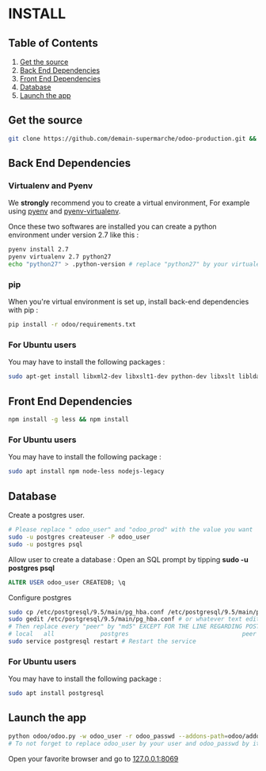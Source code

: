 # INSTALL
## Table of Contents
1. [Get the source](#source)
2. [Back End Dependencies](#back-end)
3. [Front End Dependencies](#front-end)
4. [Database](#database)
5. [Launch the app](#launch)

## Get the source <a name="source"></a>

```bash
git clone https://github.com/demain-supermarche/odoo-production.git && cd odoo-production/
```

## Back End Dependencies <a name="back-end"></a>
### Virtualenv and Pyenv

We **strongly** recommend you to create a virtual environment, For example using [pyenv](https://github.com/pyenv/pyenv) and [pyenv-virtualenv](https://github.com/pyenv/pyenv-virtualenv).

Once these two softwares are installed you can create a python environment under version 2.7 like this :


```bash
pyenv install 2.7
pyenv virtualenv 2.7 python27
echo "python27" > .python-version # replace "python27" by your virtualenv's name in order to automatically source it
```
### pip

When you're virtual environment is set up, install back-end dependencies with pip :

```bash
pip install -r odoo/requirements.txt
```
### For Ubuntu users

You may have to install the following packages :

```bash
sudo apt-get install libxml2-dev libxslt1-dev python-dev libxslt libldap2-dev libsasl2-dev libssl-dev
```

## Front End Dependencies <a name="front-end">

```bash
npm install -g less && npm install
```

### For Ubuntu users

You may have to install the following package :

```bash
sudo apt install npm node-less nodejs-legacy
```

## Database <a name="database"></a>

Create a postgres user.

```bash
# Please replace " odoo_user" and "odoo_prod" with the value you want
sudo -u postgres createuser -P odoo_user
sudo -u postgres psql
```
Allow user to create a database : Open an SQL prompt by tipping **sudo -u postgres psql**

```SQL
ALTER USER odoo_user CREATEDB; \q
```

Configure postgres

```bash
sudo cp /etc/postgresql/9.5/main/pg_hba.conf /etc/postgresql/9.5/main/pg_hba.conf.bk
sudo gedit /etc/postgresql/9.5/main/pg_hba.conf # or whatever text editor you like
# Then replace every "peer" by "md5" EXCEPT FOR THE LINE REGARDING POSTGRES USER
# local   all             postgres                                peer
sudo service postgresql restart # Restart the service
```

### For Ubuntu users

You may have to install the following package :

```bash
sudo apt install postgresql
```
## Launch the app <a name="launch"></a>

```bash
python odoo/odoo.py -w odoo_user -r odoo_passwd --addons-path=odoo/addons/,louve_addons,intercoop_addons
# To not forget to replace odoo_user by your user and odoo_passwd by its password
```

Open your favorite browser and go to [127.0.0.1:8069](http://127.0.0.1:8069)
